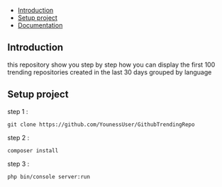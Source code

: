 

* [Introduction](#introduction)
* [Setup project](#setup-project)
* [Documentation](#documentation)

## Introduction

this repository show you step by step how you can display the first 100 trending repositories created in the last 30 days grouped by language


## Setup project

step 1 :

    git clone https://github.com/YounessUser/GithubTrendingRepo
    
step 2 :

    composer install
    
step 3 :

    php bin/console server:run
    



